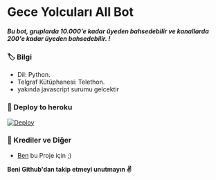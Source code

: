 # Gece Yolcuları All Bot
_**Bu bot, gruplarda 10.000'e kadar üyeden bahsedebilir ve kanallarda 200'e kadar üyeden bahsedebilir. !**_

### 🏷 Bilgi
- Dil: Python.
- Telgraf Kütüphanesi: Telethon.
- yakında javascript surumu gelcektir

### 🚀 Deploy to heroku
[![Deploy](https://www.herokucdn.com/deploy/button.svg)](https://heroku.com/deploy?template=https://github.com/SakirBey1/Gece-yolcuları-AllBot)

### 🎯 Krediler ve Diğer
- [Ben](https://github.com/SakirBey1) bu Proje için ;)

**Beni Github'dan takip etmeyi unutmayın ✌️**
